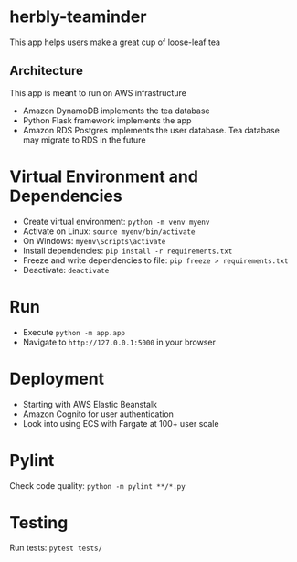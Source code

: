 # herbly-teaminder
This app helps users make a great cup of loose-leaf tea

## Architecture
This app is meant to run on AWS infrastructure
- Amazon DynamoDB implements the tea database
- Python Flask framework implements the app
- Amazon RDS Postgres implements the user database. Tea database may migrate to RDS in the future

# Virtual Environment and Dependencies
- Create virtual environment: `python -m venv myenv`
- Activate on Linux: `source myenv/bin/activate`
- On Windows: `myenv\Scripts\activate`
- Install dependencies: `pip install -r requirements.txt`
- Freeze and write dependencies to file: `pip freeze > requirements.txt`
- Deactivate: `deactivate`

# Run
- Execute `python -m app.app`
- Navigate to `http://127.0.0.1:5000` in your browser

# Deployment
- Starting with AWS Elastic Beanstalk
- Amazon Cognito for user authentication
- Look into using ECS with Fargate at 100+ user scale

# Pylint
Check code quality: `python -m pylint **/*.py`

# Testing
Run tests: `pytest tests/`
